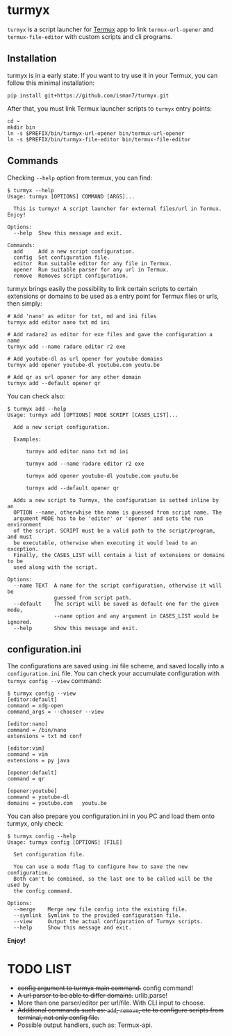 # turmyx

`turmyx` is a script launcher for [Termux](https://wiki.termux.com/wiki/Main_Page) app to link `termux-url-opener` and `termux-file-editor` with custom scripts 
and cli programs. 

## Installation

turmyx is in a early state. If you want to try use it in your Termux, you can follow this minimal installation:

```
pip install git+https://github.com/isman7/turmyx.git
```

After that, you must link Termux launcher scripts to `turmyx` entry points: 

```
cd ~
mkdir bin
ln -s $PREFIX/bin/turmyx-url-opener bin/termux-url-opener 
ln -s $PREFIX/bin/turmyx-file-editor bin/termux-file-editor 
```


## Commands

Checking `--help` option from termux, you can find: 

```
$ turmyx --help
Usage: turmyx [OPTIONS] COMMAND [ARGS]...

  This is turmyx! A script launcher for external files/url in Termux. Enjoy!

Options:
  --help  Show this message and exit.

Commands:
  add     Add a new script configuration.
  config  Set configuration file.
  editor  Run suitable editor for any file in Termux.
  opener  Run suitable parser for any url in Termux.
  remove  Removes script configuration.

```

turmyx brings easily the possibility to link certain scripts to certain extensions or domains to be used as a entry 
point for Termux files or urls, then simply:

```      
# Add 'nano' as editor for txt, md and ini files
turmyx add editor nano txt md ini

# Add radare2 as editor for exe files and gave the configuration a name
turmyx add --name radare editor r2 exe

# Add youtube-dl as url opener for youtube domains 
turmyx add opener youtube-dl youtube.com youtu.be

# Add qr as url oponer for any other domain
turmyx add --default opener qr
``` 

You can check also:

```
$ turmyx add --help
Usage: turmyx add [OPTIONS] MODE SCRIPT [CASES_LIST]...

  Add a new script configuration.

  Examples:

      turmyx add editor nano txt md ini

      turmyx add --name radare editor r2 exe

      turmyx add opener youtube-dl youtube.com youtu.be

      turmyx add --default opener qr

  Adds a new script to Turmyx, the configuration is setted inline by an
  OPTION --name, otherwhise the name is guessed from script name. The
  argument MODE has to be 'editor' or 'opener' and sets the run environment
  of the script. SCRIPT must be a valid path to the script/program, and must
  be executable, otherwise when executing it would lead to an exception.
  Finally, the CASES_LIST will contain a list of extensions or domains to be
  used along with the script.

Options:
  --name TEXT  A name for the script configuration, otherwise it will be
               guessed from script path.
  --default    The script will be saved as default one for the given mode,
               --name option and any argument in CASES_LIST would be ignored.
  --help       Show this message and exit.
```

## configuration.ini

The configurations are saved using .ini file scheme, and saved locally into a `configuration.ini` file. You can check
 your accumulate configuration with `turmyx config --view` command: 
 
```
$ turmyx config --view
[editor:default]
command = xdg-open
command_args = --chooser --view

[editor:nano]
command = /bin/nano
extensions = txt md conf

[editor:vim]
command = vim
extensions = py java

[opener:default]
command = qr

[opener:youtube]
command = youtube-dl
domains = youtube.com   youtu.be
```

You can also prepare you configuration.ini in you PC and load them onto turmyx, only check: 

```
$ turmyx config --help
Usage: turmyx config [OPTIONS] [FILE]

  Set configuration file.

  You can use a mode flag to configure how to save the new configuration.
  Both can't be combined, so the last one to be called will be the used by
  the config command.

Options:
  --merge    Merge new file config into the existing file.
  --symlink  Symlink to the provided configuration file.
  --view     Output the actual configuration of Turmyx scripts.
  --help     Show this message and exit.
```


**Enjoy!**

# TODO LIST

- ~~config argument to turmyx main command.~~ config command!
- ~~A url parser to be able to differ domains.~~ urlib.parse!
- More than one parser/editor per url/file. With CLI input to choose.
- ~~Additional commands such as: `add`, `remove`, etc to configure scripts from terminal, not only config file.~~
- Possible output handlers, such as: Termux-api.

